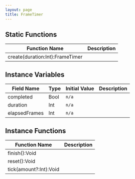 ```yaml
---
layout: page
title: FrameTimer
---
```


## Static Functions

| Function Name | Description |
| --------------- | ------------- |
| create(duration:Int):FrameTimer |  |


## Instance Variables

| Field Name | Type | Initial Value | Description |
| ------------ | ------ | --------------- | ------------- |
| completed | Bool | `n/a` |  |
| duration | Int | `n/a` |  |
| elapsedFrames | Int | `n/a` |  |


## Instance Functions

| Function Name | Description |
| --------------- | ------------- |
| finish():Void |  |
| reset():Void |  |
| tick(amount?:Int):Void |  |



